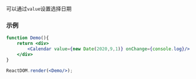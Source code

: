 可以通过`value`设置选择日期

### 示例

<!--start-code-->

```jsx
function Demo(){
    return <div>
        <Calendar value={new Date(2020,9,1)} onChange={console.log}/>
    </div>
}

ReactDOM.render(<Demo/>);
```

<!--end-code-->
